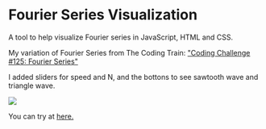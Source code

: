 # Fourier Series Visualization

A tool to help visualize Fourier series in JavaScript, HTML and CSS.

My variation of Fourier Series from The Coding Train: ["Coding Challenge #125: Fourier Series"](https://youtu.be/Mm2eYfj0SgA) 

I added sliders for speed and N, and the bottons to see sawtooth wave and triangle wave.


![](example.gif)

You can try at [here.](https://sho373.github.io/CodingChallenge/07_Fourier_Series/)
